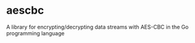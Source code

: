 # aescbc
A library for encrypting/decrypting data streams with AES-CBC in the Go programming language
